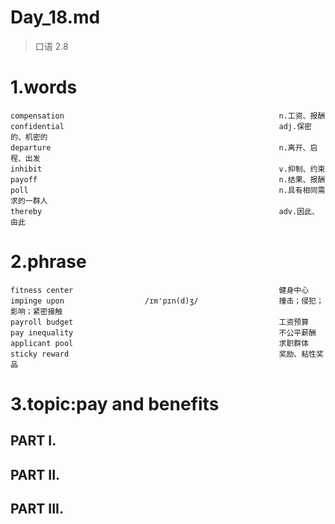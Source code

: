 # Day_18.md
> 口语 2.8
# 1.words
    compensation                                                n.工资、报酬
    confidential                                                adj.保密的、机密的
    departure                                                   n.离开、启程、出发
    inhibit                                                     v.抑制、约束
    payoff                                                      n.结果、报酬
    poll                                                        n.具有相同需求的一群人
    thereby                                                     adv.因此、由此

# 2.phrase
    fitness center                                              健身中心
    impinge upon                  /ɪm'pɪn(d)ʒ/                  撞击；侵犯；影响；紧密接触
    payroll budget                                              工资预算
    pay inequality                                              不公平薪酬
    applicant pool                                              求职群体
    sticky reward                                               奖励、粘性奖品

# 3.topic:pay and benefits
## PART I.


## PART II.


## PART III.
